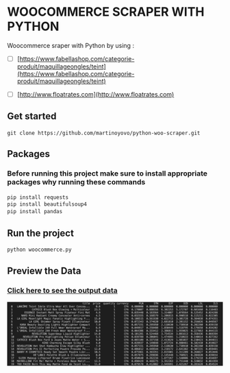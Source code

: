 # WOOCOMMERCE SCRAPER WITH PYTHON

Woocommerce sraper with Python by using :
- [ ] [https://www.fabellashop.com/categorie-produit/maquillageongles/teint](https://www.fabellashop.com/categorie-produit/maquillageongles/teint)
- [ ] [http://www.floatrates.com](http://www.floatrates.com)


## Get started
```
git clone https://github.com/martinoyovo/python-woo-scraper.git
```

## Packages
### Before running this project make sure to install appropriate packages why running these commands 
```python
pip install requests
pip install beautifulsoup4
pip install pandas 
```

## Run the project
```python
python woocommerce.py
```

## Preview the Data
### [Click here to see the output data](https://github.com/martinoyovo/python-woo-scraper/blob/main/preview.png)

![Preview Data](https://github.com/martinoyovo/python-woo-scraper/blob/main/preview.png)
